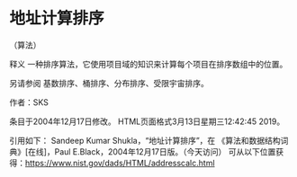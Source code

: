 # 地址计算排序


（算法）



释义
一种排序算法，它使用项目域的知识来计算每个项目在排序数组中的位置。



另请参阅
基数排序、桶排序、分布排序、受限宇宙排序。


作者：SKS







条目于2004年12月17日修改。
HTML页面格式3月13日星期三12:42:45 2019。



引用如下：
Sandeep Kumar Shukla，“地址计算排序”，在
《算法和数据结构词典》[在线]，Paul E.Black，2004年12月17日版。（今天访问）
可从以下位置获得：https://www.nist.gov/dads/HTML/addresscalc.html